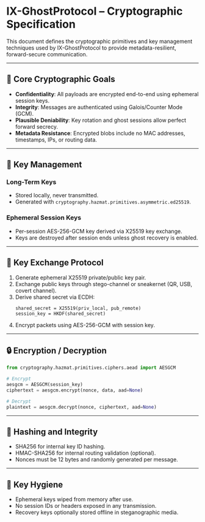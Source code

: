 # IX-GhostProtocol – Cryptographic Specification

This document defines the cryptographic primitives and key management techniques used by IX-GhostProtocol to provide metadata-resilient, forward-secure communication.

---

## 🔐 Core Cryptographic Goals

- **Confidentiality**: All payloads are encrypted end-to-end using ephemeral session keys.
- **Integrity**: Messages are authenticated using Galois/Counter Mode (GCM).
- **Plausible Deniability**: Key rotation and ghost sessions allow perfect forward secrecy.
- **Metadata Resistance**: Encrypted blobs include no MAC addresses, timestamps, IPs, or routing data.

---

## 🔑 Key Management

### Long-Term Keys
- Stored locally, never transmitted.
- Generated with `cryptography.hazmat.primitives.asymmetric.ed25519`.

### Ephemeral Session Keys
- Per-session AES-256-GCM key derived via X25519 key exchange.
- Keys are destroyed after session ends unless ghost recovery is enabled.

---

## 🔁 Key Exchange Protocol

1. Generate ephemeral X25519 private/public key pair.
2. Exchange public keys through stego-channel or sneakernet (QR, USB, covert channel).
3. Derive shared secret via ECDH:
   ```
   shared_secret = X25519(priv_local, pub_remote)
   session_key = HKDF(shared_secret)
   ```
4. Encrypt packets using AES-256-GCM with session key.

---

## 🔒 Encryption / Decryption

```python
from cryptography.hazmat.primitives.ciphers.aead import AESGCM

# Encrypt
aesgcm = AESGCM(session_key)
ciphertext = aesgcm.encrypt(nonce, data, aad=None)

# Decrypt
plaintext = aesgcm.decrypt(nonce, ciphertext, aad=None)
```

---

## 🧪 Hashing and Integrity

- SHA256 for internal key ID hashing.
- HMAC-SHA256 for internal routing validation (optional).
- Nonces must be 12 bytes and randomly generated per message.

---

## 🧼 Key Hygiene

- Ephemeral keys wiped from memory after use.
- No session IDs or headers exposed in any transmission.
- Recovery keys optionally stored offline in steganographic media.
